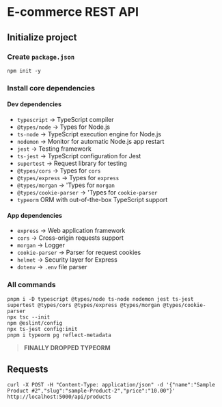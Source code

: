 # E-commerce REST API

## Initialize project

### Create `package.json`

```
npm init -y
```

### Install core dependencies

#### Dev dependencies

- `typescript` &rarr; TypeScript compiler
- `@types/node` &rarr; Types for Node.js
- `ts-node` &rarr; TypeScript execution engine for Node.js
- `nodemon` &rarr; Monitor for automatic Node.js app restart
- `jest` &rarr; Testing framework
- `ts-jest` &rarr; TypeScript configuration for Jest
- `supertest` &rarr; Request library for testing
- `@types/cors` &rarr; Types for `cors`
- `@types/express` &rarr; Types for `express`
- `@types/morgan` &rarr; 'Types for `morgan`
- `@types/cookie-parser` &rarr; 'Types for `cookie-parser`
- `typeorm` ORM with out-of-the-box TypeScript support

#### App dependencies

- `express` &rarr; Web application framework
- `cors` &rarr; Cross-origin requests support
- `morgan` &rarr; Logger
- `cookie-parser` &rarr; Parser for request cookies
- `helmet` &rarr; Security layer for Express
- `dotenv` &rarr; `.env` file parser

### All commands

```
pnpm i -D typescript @types/node ts-node nodemon jest ts-jest supertest @types/cors @types/express @types/morgan @types/cookie-parser
npx tsc --init
npm @eslint/config
npx ts-jest config:init
pnpm i typeorm pg reflect-metadata
```

> **FINALLY DROPPED TYPEORM**

## Requests

```
curl -X POST -H "Content-Type: application/json" -d '{"name":"Sample Product #2","slug":"sample-Product-2","price":"10.00"}' http://localhost:5000/api/products
```
